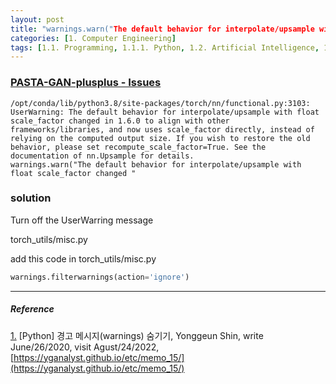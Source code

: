 ```yaml
---
layout: post
title: "warnings.warn("The default behavior for interpolate/upsample with float scale_factor changed")"
categories: [1. Computer Engineering]
tags: [1.1. Programming, 1.1.1. Python, 1.2. Artificial Intelligence, 1.2.2. Deep Learning, a.a. Pytorch]
---
```


### [PASTA-GAN-plusplus - Issues](https://github.com/xiezhy6/PASTA-GAN-plusplus/issues/5#issue-1349366828)

```
/opt/conda/lib/python3.8/site-packages/torch/nn/functional.py:3103: UserWarning: The default behavior for interpolate/upsample with float scale_factor changed in 1.6.0 to align with other frameworks/libraries, and now uses scale_factor directly, instead of relying on the computed output size. If you wish to restore the old behavior, please set recompute_scale_factor=True. See the documentation of nn.Upsample for details.
warnings.warn("The default behavior for interpolate/upsample with float scale_factor changed "
```

### solution

Turn off the UserWarring message

torch_utils/misc.py

add this code in torch_utils/misc.py

```python
warnings.filterwarnings(action='ignore')
```

---

##### Reference

<a href="#footnote_1_2" name="footnote_1_1">1.</a> [Python] 경고 메시지(warnings) 숨기기, Yonggeun Shin, write June/26/2020, visit Agust/24/2022, [https://yganalyst.github.io/etc/memo_15/](https://yganalyst.github.io/etc/memo_15/)